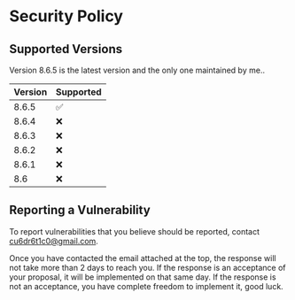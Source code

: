 # Security Policy

## Supported Versions

Version 8.6.5 is the latest version and the only one maintained by me..

| Version | Supported          |
| ------- | ------------------ |
| 8.6.5  | :white_check_mark: |
| 8.6.4   | ❌ |
| 8.6.3   | ❌ |
| 8.6.2   | ❌ |
| 8.6.1   | ❌ |
| 8.6   | ❌ |

## Reporting a Vulnerability

To report vulnerabilities that you believe should be reported, contact cu6dr6t1c0@gmail.com.

Once you have contacted the email attached at the top, the response will not take more than 2 days to reach you.
If the response is an acceptance of your proposal, it will be implemented on that same day. 
If the response is not an acceptance, you have complete freedom to implement it, good luck.
